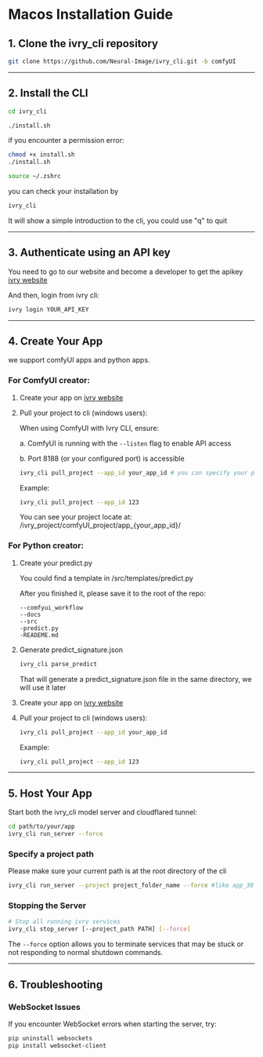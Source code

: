 # **Macos Installation Guide**

## **1. Clone the ivry_cli repository**

 ```bash
 git clone https://github.com/Neural-Image/ivry_cli.git -b comfyUI
 ```

---
## **2. Install the CLI**

```bash
cd ivry_cli
```

```bash
./install.sh
```

if you encounter a permission error:
```bash
chmod +x install.sh
./install.sh
```

```bash
source ~/.zshrc
```


you can check your installation by
```bash
ivry_cli
```

It will show a simple introduction to the cli, you could use "q" to quit

---

## **3. Authenticate using an API key**

You need to go to our website and become a developer to get the apikey [ivry website](https://ivry.co/account)

And then, login from ivry cli:
```bash
ivry login YOUR_API_KEY
```

---

## **4. Create Your App**

 we support comfyUI apps and python apps.

### **For ComfyUI creator:**

1. Create your app on [ivry website](https://www.ivry.co/login)

2. Pull your project to cli (windows users):

    When using ComfyUI with Ivry CLI, ensure:

    a. ComfyUI is running with the `--listen` flag to enable API access

    b. Port 8188 (or your configured port) is accessible

      ```bash
      ivry_cli pull_project --app_id your_app_id # you can specify your port by adding --comfyui_port
      ```

    Example:

      ```bash
      ivry_cli pull_project --app_id 123 
      ```

     You can see your project locate at: /ivry_project/comfyUI_project/app_{your_app_id}/

### **For Python creator:**

1. Create your predict.py 

    You could find a template in /src/templates/predict.py

    After you finished it, please save it to the root of the repo:
    ```
    --comfyui_workflow
    --docs
    --src
    -predict.py
    -READEME.md
    ```

2. Generate predict_signature.json 
   
      ```bash
      ivry_cli parse_predict
      ```
   
     That will generate a predict_signature.json file in the same directory, we will use it later

3. Create your app on [ivry website](https://www.ivry.co/login)

4. Pull your project to cli (windows users):

      ```bash
      ivry_cli pull_project --app_id your_app_id
      ```

    Example:

      ```bash
      ivry_cli pull_project --app_id 123
      ```

---

## **5. Host Your App**

Start both the ivry_cli model server and cloudflared tunnel:

 ```bash
 cd path/to/your/app
 ivry_cli run_server --force
 ```

### Specify a project path

 Please make sure your current path is at the root directory of the cli

 ```bash
 ivry_cli run_server --project project_folder_name --force #like app_30
 ```

### Stopping the Server

 ```bash
 # Stop all running ivry services
 ivry_cli stop_server [--project_path PATH] [--force]
 ```

The `--force` option allows you to terminate services that may be stuck or not responding to normal shutdown commands.

---

## **6. Troubleshooting**

### WebSocket Issues
If you encounter WebSocket errors when starting the server, try:
```bash
pip uninstall websockets
pip install websocket-client
```